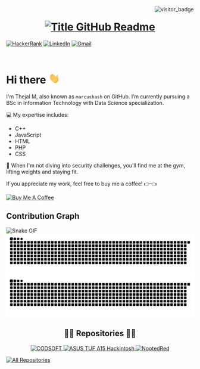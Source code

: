 <img align="right" src="https://api.visitorbadge.io/api/visitors?path=https%3A%2F%2Fgithub.com%2Fmarcushash&countColor=%23263759&style=default" alt="visitor_badge">

<h1 style="text-align: center;">
  <a href="https://git.io/typing-svg" target="_blank">
    <img src="https://readme-typing-svg.herokuapp.com?font=Inter&weight=800&size=35&duration=3000&pause=500&multiline=true&width=650&height=140&lines=Hello+there%2C+I'm+Thejal+M+%E2%9D%A4" alt="Title GitHub Readme" />
  </a>
</h1>

[![HackerRank](https://img.shields.io/badge/HackerRank-thejalm-informational?style=flat-square&color=00EA64&logo=hackerrank&logoColor=white)](https://www.hackerrank.com/profile/thejalm)
[![LinkedIn](https://img.shields.io/badge/LinkedIn-Thejal%20M-informational?style=flat-square&logo=linkedin&logoColor=white)](https://www.linkedin.com/in/thejal-murali-a4a014282/)
[![Gmail](https://img.shields.io/badge/Gmail-vv2004thejal@gmail.com-informational?style=flat-square&color=EA4335&logo=gmail&logoColor=white)](mailto:vv2004thejal@gmail.com?subject=Hey!)

<br>

# Hi there <img src="https://raw.githubusercontent.com/marcushash/marcushash/main/wave.gif" width="30px">

I'm Thejal M, also known as `marcushash` on GitHub. I’m currently pursuing a BSc in Information Technology with Data Science specialization.

💻 My expertise includes:
- C++
- JavaScript
- HTML
- PHP
- CSS

💪 When I'm not diving into security challenges, you’ll find me at the gym, lifting weights and staying fit.

If you appreciate my work, feel free to buy me a coffee! 👉👈

<a href="https://buymeacoffee.com/marcushash" target="_blank"><img src="https://cdn.buymeacoffee.com/buttons/v2/default-red.png" alt="Buy Me A Coffee" width="150" ></a>

## Contribution Graph

![Snake GIF](https://github.com/marcushash/marcushash/blob/output/github-contribution-grid-snake.gif)
![Dark Mode Snake SVG](https://github.com/marcushash/marcushash/blob/output/github-snake-dark.svg)
![Light Mode Snake SVG](https://github.com/marcushash/marcushash/blob/output/github-snake.svg)

<h2 style="text-align: center;">👨‍💻 Repositories 👨‍💻</h2>

<!-- Updated Repo Info Cards -->
<p align="center">
  <a href="https://github.com/marcushash/CODSOFT">
    <img width="280" src="https://github-readme-stats.vercel.app/api/pin/?username=marcushash&repo=CODSOFT&theme=react&bg_color=1F222E&title_color=F85D7F&hide_border=true&icon_color=F8D866&show_icons=false" align="center" alt="CODSOFT"/>
  </a>
  <a href="https://github.com/marcushash/ASUS-TUF-A15-HACKINTOSH">
    <img width="350" src="https://github-readme-stats.vercel.app/api/pin/?username=marcushash&repo=ASUS-TUF-A15-HACKINTOSH&theme=react&bg_color=1F222E&title_color=F85D7F&hide_border=true&icon_color=F8D866&show_icons=false" align="center" alt="ASUS TUF A15 Hackintosh"/>
  </a>
  <a href="https://github.com/marcushash/NootedRed">
    <img width="300" src="https://github-readme-stats.vercel.app/api/pin/?username=marcushash&repo=NootedRed&theme=react&bg_color=1F222E&title_color=F85D7F&hide_border=true&icon_color=F8D866&show_icons=false" align="center" alt="NootedRed"/>
  </a>
</p>

<a href="https://github.com/marcushash?tab=repositories"><img alt="All Repositories" title="All Repositories" src="https://custom-icon-badges.demolab.com/badge/-Click%20Here%20For%20All%20My%20Repos-1F222E?style=for-the-badge&logoColor=white&logo=repo"/></a>
